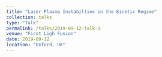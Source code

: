 ```yaml
---
title: "Laser Plasma Instabilties in the Kinetic Regime"
collection: talks
type: "Talk"
permalink: /talks/2019-09-12-talk-1
venue: "First Ligh Fusion"
date: 2019-09-12
location: "Oxford, UK"
---
```

